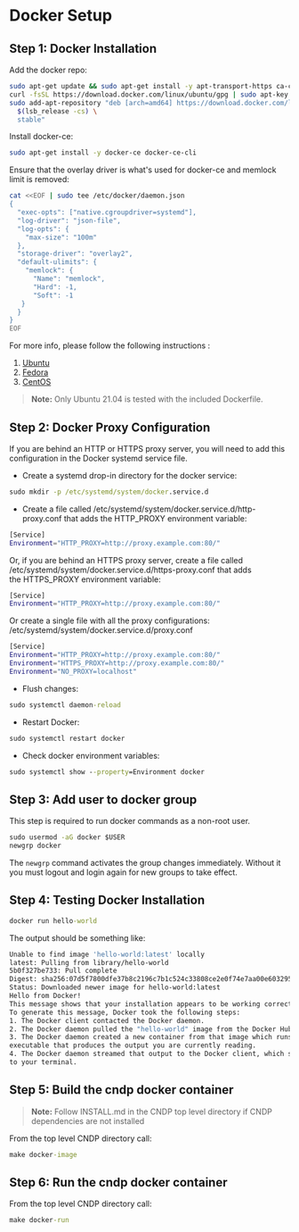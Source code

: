 # Docker Setup

## Step 1: Docker Installation

Add the docker repo:

```bash
sudo apt-get update && sudo apt-get install -y apt-transport-https ca-certificates curl software-properties-common gnupg2
curl -fsSL https://download.docker.com/linux/ubuntu/gpg | sudo apt-key add -
sudo add-apt-repository "deb [arch=amd64] https://download.docker.com/linux/ubuntu \
  $(lsb_release -cs) \
  stable"
```

Install docker-ce:

```bash
sudo apt-get install -y docker-ce docker-ce-cli
```

Ensure that the overlay driver is what's used for docker-ce and memlock limit
is removed:

```bash
cat <<EOF | sudo tee /etc/docker/daemon.json
{
  "exec-opts": ["native.cgroupdriver=systemd"],
  "log-driver": "json-file",
  "log-opts": {
    "max-size": "100m"
  },
  "storage-driver": "overlay2",
  "default-ulimits": {
    "memlock": {
      "Name": "memlock",
      "Hard": -1,
      "Soft": -1
   }
  }
}
EOF
```

For more info, please follow the following instructions :

1. [Ubuntu](https://docs.docker.com/install/linux/docker-ce/ubuntu/)
2. [Fedora](https://docs.docker.com/install/linux/docker-ce/fedora/)
3. [CentOS](https://docs.docker.com/install/linux/docker-ce/centos/)

> **Note:** Only Ubuntu 21.04 is tested with the included Dockerfile.

## Step 2: Docker Proxy Configuration

If you are behind an HTTP or HTTPS proxy server, you will need to add this
configuration in the Docker systemd service file.

- Create a systemd drop-in directory for the docker service:

```cmd
sudo mkdir -p /etc/systemd/system/docker.service.d
```

- Create a file called /etc/systemd/system/docker.service.d/http-proxy.conf
  that adds the HTTP_PROXY environment variable:

```bash
[Service]
Environment="HTTP_PROXY=http://proxy.example.com:80/"
```

Or, if you are behind an HTTPS proxy server, create a file called 
/etc/systemd/system/docker.service.d/https-proxy.conf that adds the HTTPS_PROXY
environment variable:

```bash
[Service]
Environment="HTTP_PROXY=http://proxy.example.com:80/"
```

Or create a single file with all the proxy configurations:
/etc/systemd/system/docker.service.d/proxy.conf

```bash
[Service]
Environment="HTTP_PROXY=http://proxy.example.com:80/"
Environment="HTTPS_PROXY=http://proxy.example.com:80/"
Environment="NO_PROXY=localhost"
```

- Flush changes:

```cmd
sudo systemctl daemon-reload
```

- Restart Docker:

```cmd
sudo systemctl restart docker
```

- Check docker environment variables:

```cmd
sudo systemctl show --property=Environment docker
```

## Step 3: Add user to docker group

This step is required to run docker commands as a non-root user.

```cmd
sudo usermod -aG docker $USER
newgrp docker
```

The `newgrp` command activates the group changes immediately. Without it you must logout
and login again for new groups to take effect.

## Step 4: Testing Docker Installation

```cmd
docker run hello-world
```

The output should be something like:

```bash
Unable to find image 'hello-world:latest' locally
latest: Pulling from library/hello-world
5b0f327be733: Pull complete
Digest: sha256:07d5f7800dfe37b8c2196c7b1c524c33808ce2e0f74e7aa00e603295ca9a0972
Status: Downloaded newer image for hello-world:latest
Hello from Docker!
This message shows that your installation appears to be working correctly.
To generate this message, Docker took the following steps:
1. The Docker client contacted the Docker daemon.
2. The Docker daemon pulled the "hello-world" image from the Docker Hub.
3. The Docker daemon created a new container from that image which runs the
executable that produces the output you are currently reading.
4. The Docker daemon streamed that output to the Docker client, which sent it
to your terminal.
```

## Step 5: Build the cndp docker container

> **Note:** Follow INSTALL.md in the CNDP top level directory if CNDP dependencies are not installed

From the top level CNDP directory call:

```cmd
make docker-image
```

## Step 6: Run the cndp docker container

From the top level CNDP directory call:

```cmd
make docker-run
```
